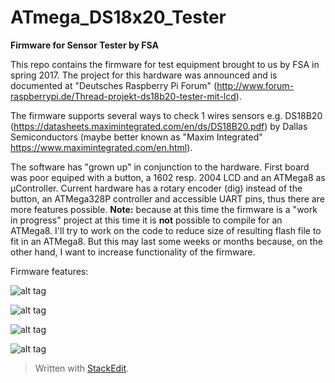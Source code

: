 # ATmega_DS18x20_Tester

**Firmware for Sensor Tester by FSA**

This repo contains the firmware for test equipment brought to us by FSA in spring 2017. The project for this hardware was announced and is documented at "Deutsches Raspberry Pi Forum" (http://www.forum-raspberrypi.de/Thread-projekt-ds18b20-tester-mit-lcd).

The firmware supports several ways to check 1 wires sensors e.g. DS18B20 (https://datasheets.maximintegrated.com/en/ds/DS18B20.pdf) by Dallas Semiconductors (maybe better known as "Maxim Integrated" https://www.maximintegrated.com/en.html).

The software has "grown up" in conjunction to the hardware. First board was poor equiped with a button, a 1602 resp. 2004 LCD and an ATMega8 as µController.
Current hardware has a rotary encoder (dig) instead of the button, an ATMega328P controller and accessible UART pins, thus there are more features possible.
**Note:**   because at this time the firmware is a "work in progress" project at this time it is **not** possible to compile for an ATMega8.
I'll try to work on the code to reduce size of resulting flash file to fit in an ATMega8.
But this may last some weeks or months because, on the other hand, I want to increase functionality of the firmware.

Firmware features:
  




![alt tag](http://dreamshader.bplaced.net/Images/github/main.png) 

![alt tag](http://dreamshader.bplaced.net/Images/github/test.png) 

![alt tag](http://dreamshader.bplaced.net/Images/github/idle1.png) 

![alt tag](http://dreamshader.bplaced.net/Images/github/idle2.png) 





> Written with [StackEdit](https://stackedit.io/).

